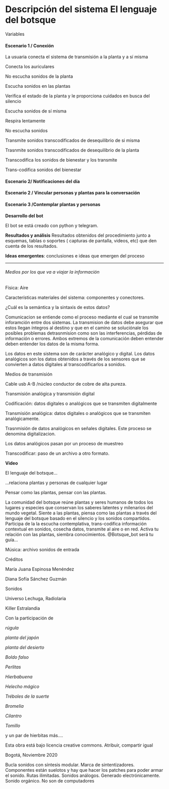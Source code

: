 # Descripción del sistema El lenguaje del botsque



Variables

















#### Escenario 1 / Conexión

La usuaria conecta el sistema de transmisión a la planta y a sí misma

Conecta los auriculares

No escucha sonidos de la planta

Escucha sonidos en las plantas

Verifica el estado de la planta y le proporciona cuidados en busca del silencio

Escucha sonidos de sí misma

Respira lentamente 

No escucha sonidos

Transmite sonidos  transcodificados de desequilibrio de si misma

Trasnmite sonidos transcodificados de desequilibrio de la planta

Transcodifica los sonidos de bienestar y los transmite

Trans-codifica sonidos del bienestar



#### Escenario 2/ Notificaciones del día



#### Escenario 2 / Vincular personas y plantas para la conversación



#### Escenario 3 /Contemplar plantas y personas



**Desarrollo del bot**





El bot se está creado con python y telegram. 



**Resultados y análisis** Resultados obtenidos del procedimiento junto a esquemas, tablas o soportes ( capturas de pantalla, videos, etc) que den cuenta de los resultados. 

**Ideas emergentes**: conclusiones e ideas que emergen del proceso

_____

###### Medios por los que va a viajar la información



Física: Aire

Características materiales del sistema: componentes y conectores.

¿Cuál es la semántica y la sintaxis de estos datos?

Comunicacion se entiende como el proceso mediante el cual se transmite inforamción entre dos sistemas. La transmision de datos debe asegurar que estos llegan íntegros al destino y que en el camino se soluciónale los posibles problemas detrasnmision como son las interferencias, pérdidas de información o errores. Ambos extremos de la comunicación deben entender deben entender los datos de la misma forma. 

Los datos en este sistema son de carácter analógico y digital. Los datos analógicos son los datos obtenidos a través de los sensores que se convierten a datos digitales al transcodificarlos a sonidos. 

Medios de transmisión

Cable usb A-B /núcleo conductor de cobre de alta pureza. 

Transmisión analógica y transmisión digital

Codificación: datos digitales o analógicos que se transmiten digitalmente

Transmisión analógica: datos digitales o analógicos que se transmiten  analógicamente.

Trasnmisión de datos analógicos en señales digitales. Este proceso se denomina digitalizacion. 

Los datos analógicos pasan por un proceso de muestreo



Transcodificar: paso de un archivo a otro formato. 



**Video**

El lenguaje del botsque...

...relaciona plantas y personas de cualquier lugar

Pensar como las plantas, pensar con las plantas. 

La comunidad del botsque reúne plantas y seres humanos de todos los lugares y especies que conservan los saberes latentes y milenarios del mundo vegetal. Siente a las plantas, piensa como las plantas a través del lenguaje del botsque basado en el silencio y los sonidos compartidos. Participa de la la escucha contemplativa, trans-codifica información contextual en sonidos, cosecha datos, transmite al aire o en red. Activa tu relación con las plantas, siembra conocimientos.  @Botsque_bot será tu guía...

Música: archivo sonidos de entrada

Créditos

María Juana Espinosa Menéndez

Diana Sofía Sánchez Guzmán

Sonidos 

Universo Lechuga, Radiolaria

Killer Estralandia

Con la participación de

_rúgula_

_planta del japón_

_planta del desierto_

_Boldo falso_

_Perlitas_

_Hierbabuena_

_Helecho mágico_

_Tréboles de la suerte_

_Bromelia_

_Cilantro_

_Tomillo_

y un par de hierbitas más....

Esta obra está bajo licencia creative commons. Atribuir, compartir igual

Bogotá, Noviembre 2020

Bucla sonidos con síntesis modular. Marca de sintentizadores. Componentes están suelotos y hay que hacer los patches para poder armar el sonido. Rutas ilimitadas. Sonidos análogos. Generado electrónicamente. Sonido orgánico. No son de computadores